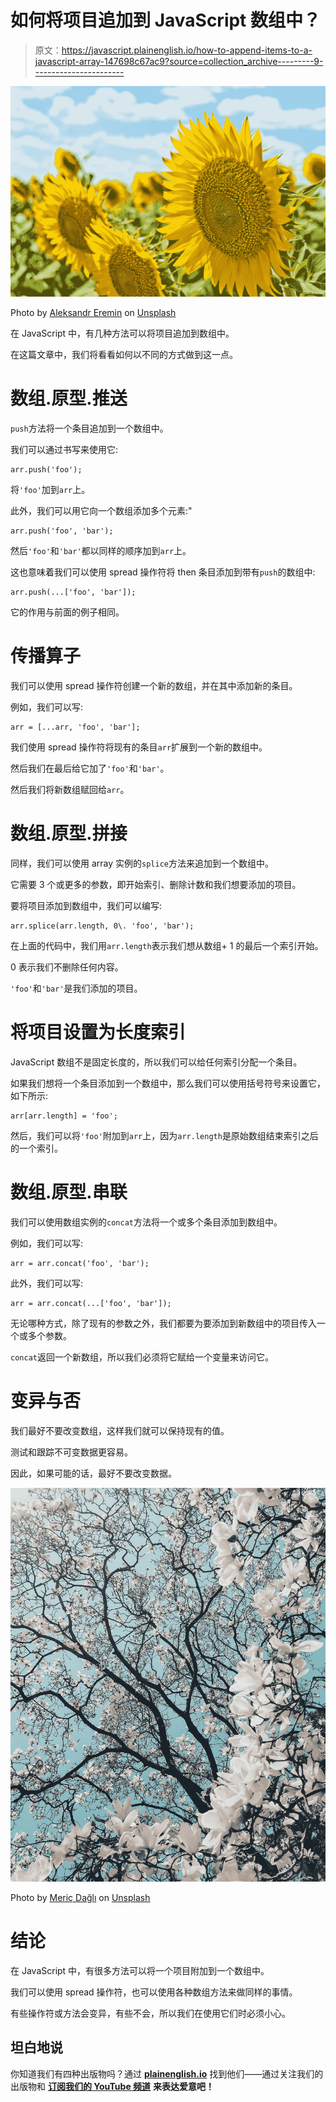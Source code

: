 # 如何将项目追加到 JavaScript 数组中？

> 原文：<https://javascript.plainenglish.io/how-to-append-items-to-a-javascript-array-147698c67ac9?source=collection_archive---------9----------------------->

![](img/47ace1b2dcf1ac59df3585c030b5b890.png)

Photo by [Aleksandr Eremin](https://unsplash.com/@notevilbird?utm_source=medium&utm_medium=referral) on [Unsplash](https://unsplash.com?utm_source=medium&utm_medium=referral)

在 JavaScript 中，有几种方法可以将项目追加到数组中。

在这篇文章中，我们将看看如何以不同的方式做到这一点。

# 数组.原型.推送

`push`方法将一个条目追加到一个数组中。

我们可以通过书写来使用它:

```
arr.push('foo');
```

将`'foo'`加到`arr`上。

此外，我们可以用它向一个数组添加多个元素:"

```
arr.push('foo', 'bar');
```

然后`'foo'`和`'bar'`都以同样的顺序加到`arr`上。

这也意味着我们可以使用 spread 操作符将 then 条目添加到带有`push`的数组中:

```
arr.push(...['foo', 'bar']);
```

它的作用与前面的例子相同。

# 传播算子

我们可以使用 spread 操作符创建一个新的数组，并在其中添加新的条目。

例如，我们可以写:

```
arr = [...arr, 'foo', 'bar'];
```

我们使用 spread 操作符将现有的条目`arr`扩展到一个新的数组中。

然后我们在最后给它加了`'foo'`和`'bar'`。

然后我们将新数组赋回给`arr`。

# 数组.原型.拼接

同样，我们可以使用 array 实例的`splice`方法来追加到一个数组中。

它需要 3 个或更多的参数，即开始索引、删除计数和我们想要添加的项目。

要将项目添加到数组中，我们可以编写:

```
arr.splice(arr.length, 0\. 'foo', 'bar');
```

在上面的代码中，我们用`arr.length`表示我们想从数组+ 1 的最后一个索引开始。

0 表示我们不删除任何内容。

`'foo'`和`'bar'`是我们添加的项目。

# 将项目设置为长度索引

JavaScript 数组不是固定长度的，所以我们可以给任何索引分配一个条目。

如果我们想将一个条目添加到一个数组中，那么我们可以使用括号符号来设置它，如下所示:

```
arr[arr.length] = 'foo';
```

然后，我们可以将`'foo'`附加到`arr`上，因为`arr.length`是原始数组结束索引之后的一个索引。

# 数组.原型.串联

我们可以使用数组实例的`concat`方法将一个或多个条目添加到数组中。

例如，我们可以写:

```
arr = arr.concat('foo', 'bar');
```

此外，我们可以写:

```
arr = arr.concat(...['foo', 'bar']);
```

无论哪种方式，除了现有的参数之外，我们都要为要添加到新数组中的项目传入一个或多个参数。

`concat`返回一个新数组，所以我们必须将它赋给一个变量来访问它。

# 变异与否

我们最好不要改变数组，这样我们就可以保持现有的值。

测试和跟踪不可变数据更容易。

因此，如果可能的话，最好不要改变数据。

![](img/4e35a1c7346fccf94d242c9ea7cc5cc8.png)

Photo by [Meriç Dağlı](https://unsplash.com/@meric?utm_source=medium&utm_medium=referral) on [Unsplash](https://unsplash.com?utm_source=medium&utm_medium=referral)

# 结论

在 JavaScript 中，有很多方法可以将一个项目附加到一个数组中。

我们可以使用 spread 操作符，也可以使用各种数组方法来做同样的事情。

有些操作符或方法会变异，有些不会，所以我们在使用它们时必须小心。

## 坦白地说

你知道我们有四种出版物吗？通过 [**plainenglish.io**](https://plainenglish.io/) 找到他们——通过关注我们的出版物和 [**订阅我们的 YouTube 频道**](https://www.youtube.com/channel/UCtipWUghju290NWcn8jhyAw) **来表达爱意吧！**